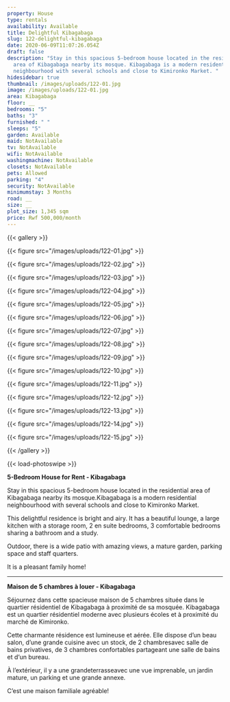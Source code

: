 ```yaml
---
property: House
type: rentals
availability: Available
title: Delightful Kibagabaga
slug: 122-delightful-kibagabaga
date: 2020-06-09T11:07:26.054Z
draft: false
description: "Stay in this spacious 5-bedroom house located in the residential
  area of Kibagabaga nearby its mosque. Kibagabaga is a modern residential
  neighbourhood with several schools and close to Kimironko Market. "
hidesidebar: true
thumbnail: /images/uploads/122-01.jpg
image: /images/uploads/122-01.jpg
area: Kibagabaga
floor: __
bedrooms: "5"
baths: "3"
furnished: " "
sleeps: "5"
garden: Available
maid: NotAvailable
tv: NotAvailable
wifi: NotAvailable
washingmachine: NotAvailable
closets: NotAvailable
pets: Allowed
parking: "4"
security: NotAvailable
minimumstay: 3 Months
road: __
size: __
plot_size: 1,345 sqm
price: Rwf 500,000/month
---
```

{{< gallery >}}

{{< figure src="/images/uploads/122-01.jpg" >}}

{{< figure src="/images/uploads/122-02.jpg" >}}

{{< figure src="/images/uploads/122-03.jpg" >}}

{{< figure src="/images/uploads/122-04.jpg" >}}

{{< figure src="/images/uploads/122-05.jpg" >}}

{{< figure src="/images/uploads/122-06.jpg" >}}

{{< figure src="/images/uploads/122-07.jpg" >}}

{{< figure src="/images/uploads/122-08.jpg" >}}

{{< figure src="/images/uploads/122-09.jpg" >}}

{{< figure src="/images/uploads/122-10.jpg" >}}

{{< figure src="/images/uploads/122-11.jpg" >}}

{{< figure src="/images/uploads/122-12.jpg" >}}

{{< figure src="/images/uploads/122-13.jpg" >}}

{{< figure src="/images/uploads/122-14.jpg" >}}

{{< figure src="/images/uploads/122-15.jpg" >}}

{{< /gallery >}}

{{< load-photoswipe >}}

**5-Bedroom House for Rent - Kibagabaga**

Stay in this spacious 5-bedroom house located in the residential area of Kibagabaga nearby its mosque.Kibagabaga is a modern residential neighbourhood with several schools and close to Kimironko Market.

This delightful residence is bright and airy. It has a beautiful lounge, a large kitchen with a storage room, 2 en suite bedrooms, 3 comfortable bedrooms sharing a bathroom and a study.

Outdoor, there is a wide patio with amazing views, a mature garden, parking space and staff quarters.

It is a pleasant family home!

- - -

**Maison de 5 chambres à louer - Kibagabaga**

Séjournez dans cette spacieuse maison de 5 chambres située dans le quartier résidentiel de Kibagabaga à proximité de sa mosquée. Kibagabaga est un quartier résidentiel moderne avec plusieurs écoles et à proximité du marché de Kimironko.

Cette charmante résidence est lumineuse et aérée. Elle dispose d’un beau salon, d’une grande cuisine avec un stock, de 2 chambresavec salle de bains privatives, de 3 chambres confortables partageant une salle de bains et d‘un bureau.

À l’extérieur, il y a une grandeterrasseavec une vue imprenable, un jardin mature, un parking et une grande annexe.

C’est une maison familiale agréable!